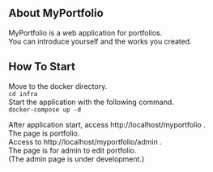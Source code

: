 
## About MyPortfolio

MyPortfolio is a web application for portfolios.  
You can introduce yourself and the works you created.

## How To Start
Move to the docker directory.  
`cd infra`  
Start the application with the following command.  
`docker-compose up -d`

After application start, access http://localhost/myportfolio .  
The page is portfolio.  
Access to http://localhost/myportfolio/admin .  
The page is for admin to edit portfolio.  
(The admin page is under development.)

